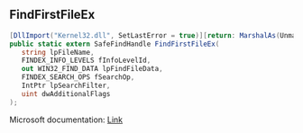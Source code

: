 ## FindFirstFileEx

```csharp
[DllImport("Kernel32.dll", SetLastError = true)][return: MarshalAs(UnmanagedType.SafeHandle)]
public static extern SafeFindHandle FindFirstFileEx(
   string lpFileName,
   FINDEX_INFO_LEVELS fInfoLevelId,
   out WIN32_FIND_DATA lpFindFileData,
   FINDEX_SEARCH_OPS fSearchOp,
   IntPtr lpSearchFilter,
   uint dwAdditionalFlags
);
```

Microsoft documentation: [Link](https://docs.microsoft.com/en-us/windows/win32/api/fileapi/nf-fileapi-findfirstfileexw)
